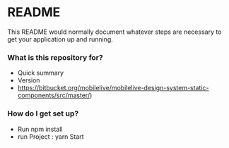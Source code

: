 # README #

This README would normally document whatever steps are necessary to get your application up and running.

### What is this repository for? ###

* Quick summary
* Version
* https://bitbucket.org/mobilelive/mobilelive-design-system-static-components/src/master/)

### How do I get set up? ###

* Run npm install
* run Project : yarn Start

